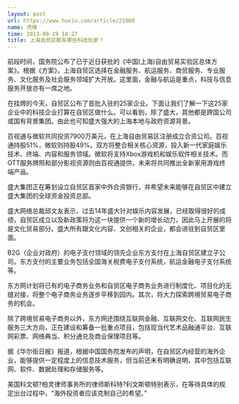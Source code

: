 ```yaml
---
layout: post
url: https://www.huxiu.com/article/21008
name: 虎嗅
time: 2013-09-29 18:27
title: 上海自贸区都有哪些科技玩家？
---
```

前段时间，国务院公布了已于近日获批的《中国(上海)自由贸易实验区总体方案》。根据《方案》，上海自贸区选择在金融服务、航运服务、商贸服务、专业服务、文化服务及社会服务领域扩大开放。这里面，金融与航运是重点，科技与信息服务开放亦有一席之地。

在挂牌的今天，自贸区公布了首批入驻的25家企业。下面让我们了解一下这25家企业中的科技企业打算在自贸区做什么。可以看到，除了盛大，其他都是跨国公司或国有背景集团。由此也可知盛大强大的上海本地与政府资源背景。

百视通与微软共同投资7900万美元，在上海自由贸易区注册成立合资公司。百视通持股51%，微软则持股49%。双方将整合相关核心资源，投入新一代家庭娱乐技术、终端、内容和服务领域。微软将支持Xbox游戏机和娱乐软件相关技术。而OTT服务牌照和部分影视资源则由百视通提供，未来将共同推出全新家用游戏终端产品。

盛大集团正在筹划设立自贸区首家中外合资银行，并希望未来能够在自贸区中建立盛大集团的全球资金投资总部。

盛大网络总裁邱文友表示，过去14年盛大针对娱乐内容发展，已经取得很好的成绩，自贸区成立以及新政策将为这一块提供一个新的增长动力，因此马上开展的将是文化贸易部分。盛大所有跟文化内容、文创相关的企业，都会进驻到自贸区里面。

B2G（企业对政府）的电子支付领域的领先企业东方支付在上海自贸区建立子公司。东方支付的主要业务包括全国海关税费电子支付系统，航运金融电子支付系统等。

东方网计划将已有的电子商务业务和自贸区电子商务业务进行制度化、项目化的无缝对接，将整个电子商务业务逐步平移到园内。其次，将大力探索跨境贸易电子商务的机会。

除了跨境贸易电子商务以外，东方网还围绕互联网金融、互联网文化、互联网民生服务三大方向，正在建设和筹备一批重点项目，包括现当代艺术品融通平台、互联网彩票、网络典当、积分通兑及商业保理项目等。

据《华尔街日报》报道，根据中国国务院发布的声明，在自贸区内经营的海外企业，能够提供一定程度上的信息技术服务，但当前还未有明确说明，其中包括互联网、软件、数据处理和存储服务等。

美国科文顿?柏灵律师事务所的律师斯科特?利文斯顿特别表示，在等待具体的规定出台过程中，“海外投资者应该克制自己的希望。”

